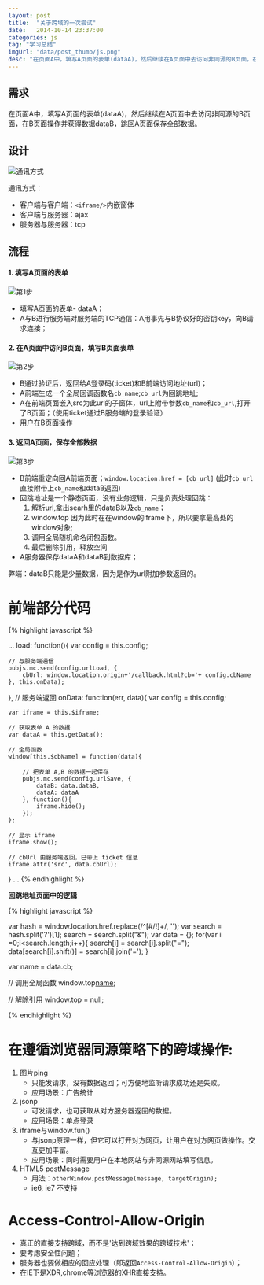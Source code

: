 ```yaml
---
layout: post
title:  "关于跨域的一次尝试"
date:   2014-10-14 23:37:00
categories: js
tag: "学习总结"
imgUrl: "data/post_thumb/js.png"
desc: "在页面A中，填写A页面的表单(dataA)，然后继续在A页面中去访问非同源的B页面，在B页面操作并获得数据dataB，跳回A页面保存全部数据。"
---
```



## 需求

在页面A中，填写A页面的表单(dataA)，然后继续在A页面中去访问非同源的B页面，在B页面操作并获得数据dataB，跳回A页面保存全部数据。

## 设计

![通讯方式]({{site.url}}data/cross/desc.png)

通讯方式：

- 客户端与客户端：`<iframe/>`内嵌窗体
- 客户端与服务器：ajax
- 服务器与服务器：tcp

## 流程

#### 1. 填写A页面的表单

![第1步]({{site.url}}data/cross/1.png)

- 填写A页面的表单- dataA；
- A与B进行服务端对服务端的TCP通信：A用事先与B协议好的密钥key，向B请求连接；

#### 2. 在A页面中访问B页面，填写B页面表单

![第2步]({{site.url}}data/cross/2.png)

- B通过验证后，返回给A登录码(ticket)和B前端访问地址(url)；
- A前端生成一个全局回调函数名`cb_name`;`cb_url`为回跳地址;
- A在前端页面嵌入src为此url的子窗体，url上附带参数`cb_name`和`cb_url`,打开了B页面；（使用ticket通过B服务端的登录验证）
- 用户在B页面操作

#### 3. 返回A页面，保存全部数据

![第3步]({{site.url}}data/cross/3.png)

- B前端重定向回A前端页面；`window.location.href = [cb_url]` (此时`cb_url`直接附带上`cb_name`和dataB返回)
- 回跳地址是一个静态页面，没有业务逻辑，只是负责处理回跳：
	1. 解析url,拿出searh里的dataB以及`cb_name`；
	2. window.top 因为此时在在window的iframe下，所以要拿最高处的window对象;
	3. 调用全局随机命名闭包函数。
	4. 最后删除引用，释放空间
- A服务器保存dataA和dataB到数据库；


弊端：dataB只能是少量数据，因为是作为url附加参数返回的。

前端部分代码
===================================
{% highlight javascript %}

...	
load: function(){
	var config = this.config;
	
	// 与服务端通信
	pubjs.mc.send(config.urlLoad, {
		cbUrl: window.location.origin+'/callback.html?cb='+ config.cbName
	}, this.onData);
},
// 服务端返回
onData: function(err, data){
	var config = this.config;

	var iframe = this.$iframe;

	// 获取表单 A 的数据
	var dataA = this.getData();
	
	// 全局函数
	window[this.$cbName] = function(data){

		// 把表单 A,B 的数据一起保存
		pubjs.mc.send(config.urlSave, {
			dataB: data.dataB,
			dataA: dataA
		}, function(){
			iframe.hide();
		});
	};
	
	// 显示 iframe
	iframe.show();

	// cbUrl 由服务端返回，已带上 ticket 信息
	iframe.attr('src', data.cbUrl);
}
...
{% endhighlight %}

**回跳地址页面中的逻辑**

{% highlight javascript %}

var hash = window.location.href.replace(/^[#\/\!]+/, '');
var search = hash.split('?')[1];
search = search.split("&");
var data = {};
for(var i =0;i<search.length;i++){
	search[i] = search[i].split("=");
	data[search[i].shift()] = search[i].join('=');
}

var name = data.cb;

// 调用全局函数
window.top[name](data);

// 解除引用
window.top = null;

{% endhighlight %}


在遵循浏览器同源策略下的跨域操作:
====================================
1. 图片ping
	- 只能发请求，没有数据返回；可方便地监听请求成功还是失败。
	- 应用场景：广告统计
2. jsonp
	- 可发请求，也可获取从对方服务器返回的数据。
	- 应用场景：单点登录
3. iframe与window.fun()
	- 与jsonp原理一样，但它可以打开对方网页，让用户在对方网页做操作。交互更加丰富。
	- 应用场景：同时需要用户在本地网站与非同源网站填写信息。
4. HTML5 postMessage
	- 用法：`otherWindow.postMessage(message, targetOrigin);`
	- ie6, ie7 不支持


Access-Control-Allow-Origin
===============================

- 真正的直接支持跨域，而不是'达到跨域效果的跨域技术'；
- 要考虑安全性问题；
- 服务器也要做相应的回应处理（即返回`Access-Control-Allow-Origin`）；
- 在IE下是XDR,chrome等浏览器的XHR直接支持。